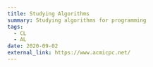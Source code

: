 ```yaml
---
title: Studying Algorithms
summary: Studying algorithms for programming
tags:
  - CL
  - AL
date: 2020-09-02
external_link: https://www.acmicpc.net/
---
```

